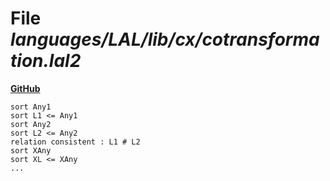 # File _languages/LAL/lib/cx/cotransformation.lal2_
**[GitHub](https://github.com/softlang/yas/blob/master/languages/LAL/lib/cx/cotransformation.lal2)**
```
sort Any1
sort L1 <= Any1
sort Any2
sort L2 <= Any2
relation consistent : L1 # L2
sort XAny
sort XL <= XAny
...
```
